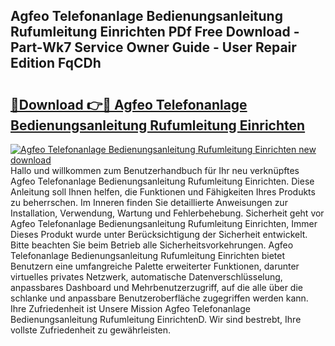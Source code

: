 ## Agfeo Telefonanlage Bedienungsanleitung Rufumleitung Einrichten PDf Free Download - Part-Wk7 Service Owner Guide - User Repair Edition FqCDh

# <h2><a href="http://df3sw5a.blite.top/?on=Agfeo+Telefonanlage+Bedienungsanleitung+Rufumleitung+Einrichten">🔗Download 👉🔴 Agfeo Telefonanlage Bedienungsanleitung Rufumleitung Einrichten</a></h2>

[![Agfeo Telefonanlage Bedienungsanleitung Rufumleitung Einrichten new download](https://i.imgur.com/lujVjoI.png)](http://df3sw5a.blite.top/?on=Agfeo+Telefonanlage+Bedienungsanleitung+Rufumleitung+Einrichten)
Hallo und willkommen zum Benutzerhandbuch für Ihr neu verknüpftes Agfeo Telefonanlage Bedienungsanleitung Rufumleitung Einrichten. Diese Anleitung soll Ihnen helfen, die Funktionen und Fähigkeiten Ihres Produkts zu beherrschen. Im Inneren finden Sie detaillierte Anweisungen zur Installation, Verwendung, Wartung und Fehlerbehebung. Sicherheit geht vor Agfeo Telefonanlage Bedienungsanleitung Rufumleitung Einrichten, Immer Dieses Produkt wurde unter Berücksichtigung der Sicherheit entwickelt. Bitte beachten Sie beim Betrieb alle Sicherheitsvorkehrungen. Agfeo Telefonanlage Bedienungsanleitung Rufumleitung Einrichten bietet Benutzern eine umfangreiche Palette erweiterter Funktionen, darunter virtuelles privates Netzwerk, automatische Datenverschlüsselung, anpassbares Dashboard und Mehrbenutzerzugriff, auf die alle über die schlanke und anpassbare Benutzeroberfläche zugegriffen werden kann. Ihre Zufriedenheit ist Unsere Mission Agfeo Telefonanlage Bedienungsanleitung Rufumleitung EinrichtenD. Wir sind bestrebt, Ihre vollste Zufriedenheit zu gewährleisten.
